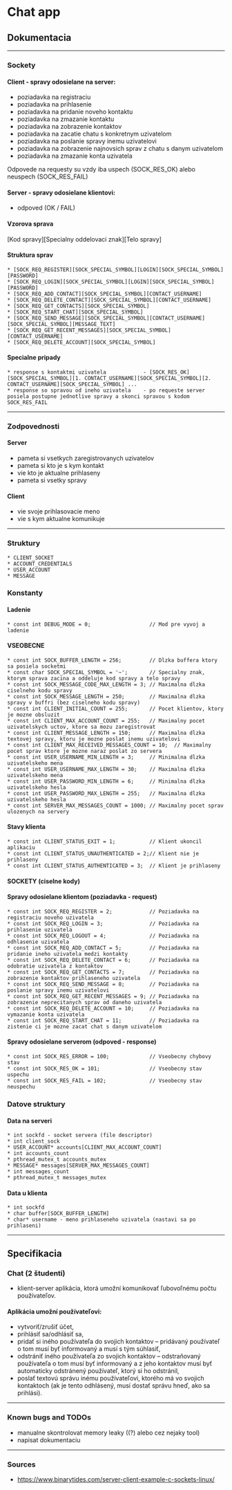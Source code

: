 Chat app
====

## Dokumentacia
---

### Sockety

#### Client - spravy odosielane na server:
  * poziadavka na registraciu
  * poziadavka na prihlasenie
  * poziadavka na pridanie noveho kontaktu  
  * poziadavka na zmazanie kontaktu
  * poziadavka na zobrazenie kontaktov
  * poziadavka na zacatie chatu s konkretnym uzivatelom
  * poziadavka na poslanie spravy inemu uzivatelovi
  * poziadavka na zobrazenie najnovsich sprav z chatu s danym uzivatelom
  * poziadavka na zmazanie konta uzivatela

Odpovede na requesty su vzdy iba uspech (SOCK_RES_OK) alebo neuspech (SOCK_RES_FAIL)

#### Server - spravy odosielane klientovi:
  * odpoved (OK / FAIL)

#### Vzorova sprava
[Kod spravy][Specialny oddelovaci znak][Telo spravy]

#### Struktura sprav
    * [SOCK_REQ_REGISTER][SOCK_SPECIAL_SYMBOL][LOGIN][SOCK_SPECIAL_SYMBOL][PASSWORD]
    * [SOCK_REQ_LOGIN][SOCK_SPECIAL_SYMBOL][LOGIN][SOCK_SPECIAL_SYMBOL][PASSWORD]
    * [SOCK_REQ_ADD_CONTACT][SOCK_SPECIAL_SYMBOL][CONTACT_USERNAME]
    * [SOCK_REQ_DELETE_CONTACT][SOCK_SPECIAL_SYMBOL][CONTACT_USERNAME]
    * [SOCK_REQ_GET_CONTACTS][SOCK_SPECIAL_SYMBOL]
    * [SOCK_REQ_START_CHAT][SOCK_SPECIAL_SYMBOL]
    * [SOCK_REQ_SEND_MESSAGE][SOCK_SPECIAL_SYMBOL][CONTACT_USERNAME][SOCK_SPECIAL_SYMBOL][MESSAGE_TEXT]
    * [SOCK_REQ_GET_RECENT_MESSAGES][SOCK_SPECIAL_SYMBOL][CONTACT_USERNAME]
    * [SOCK_REQ_DELETE_ACCOUNT][SOCK_SPECIAL_SYMBOL]

#### Specialne pripady   
    * response s kontaktmi uzivatela            - [SOCK_RES_OK][SOCK_SPECIAL_SYMBOL][1. CONTACT_USERNAME][SOCK_SPECIAL_SYMBOL][2. CONTACT_USERNAME][SOCK_SPECIAL_SYMBOL] ...
    * response so spravou od ineho uzivatela    - po requeste server posiela postupne jednotlive spravy a skonci spravou s kodom SOCK_RES_FAIL

---
### Zodpovednosti

#### Server
  * pameta si vsetkych zaregistrovanych uzivatelov
  * pameta si kto je s kym kontakt
  * vie kto je aktualne prihlaseny
  * pameta si vsetky spravy

#### Client
  * vie svoje prihlasovacie meno
  * vie s kym aktualne komunikuje

---
### Struktury
    * CLIENT_SOCKET
    * ACCOUNT_CREDENTIALS
    * USER_ACCOUNT
    * MESSAGE

### Konstanty
#### Ladenie
    * const int DEBUG_MODE = 0;                   // Mod pre vyvoj a ladenie

#### VSEOBECNE
    * const int SOCK_BUFFER_LENGTH = 256;         // Dlzka buffera ktory sa posiela socketmi
    * const char SOCK_SPECIAL_SYMBOL = '~';       // Specialny znak, ktorym sprava zacina a oddeluje kod spravy a telo spravy
    * const int SOCK_MESSAGE_CODE_MAX_LENGTH = 3; // Maximalna dlzka ciselneho kodu spravy
    * const int SOCK_MESSAGE_LENGTH = 250;        // Maximalna dlzka spravy v buffri (bez ciselneho kodu spravy)
    * const int CLIENT_INITIAL_COUNT = 255;       // Pocet klientov, ktory je mozne obsluzit
    * const int CLIENT_MAX_ACCOUNT_COUNT = 255;   // Maximalny pocet uzivatelskych uctov, ktore sa mozu zaregistrovat
    * const int CLIENT_MESSAGE_LENGTH = 150;      // Maximalna dlzka textovej spravy, ktoru je mozne poslat inemu uzivatelovi
    * const int CLIENT_MAX_RECEIVED_MESSAGES_COUNT = 10;  // Maximalny pocet sprav ktore je mozne naraz poslat zo servera
    * const int USER_USERNAME_MIN_LENGTH = 3;     // Minimalna dlzka uzivatelskeho mena
    * const int USER_USERNAME_MAX_LENGTH = 30;    // Maximalna dlzka uzivatelskeho mena
    * const int USER_PASSWORD_MIN_LENGTH = 6;     // Minimalna dlzka uzivatelskeho hesla
    * const int USER_PASSWORD_MAX_LENGTH = 255;   // Maximalna dlzka uzivatelskeho hesla
    * const int SERVER_MAX_MESSAGES_COUNT = 1000; // Maximalny pocet sprav ulozenych na servery

#### Stavy klienta
    * const int CLIENT_STATUS_EXIT = 1;           // Klient ukoncil aplikaciu
    * const int CLIENT_STATUS_UNAUTHENTICATED = 2;// Klient nie je prihlaseny
    * const int CLIENT_STATUS_AUTHENTICATED = 3;  // Klient je prihlaseny


#### SOCKETY (ciselne kody)
#### Spravy odosielane klientom (poziadavka - request)
    * const int SOCK_REQ_REGISTER = 2;            // Poziadavka na registraciu noveho uzivatela
    * const int SOCK_REQ_LOGIN = 3;               // Poziadavka na prihlasenie uzivatela
    * const int SOCK_REQ_LOGOUT = 4;              // Poziadavka na odhlasenie uzivatela
    * const int SOCK_REQ_ADD_CONTACT = 5;         // Poziadavka na pridanie ineho uzivatela medzi kontakty
    * const int SOCK_REQ_DELETE_CONTACT = 6;      // Poziadavka na odobratie uzivatela z kontaktov
    * const int SOCK_REQ_GET_CONTACTS = 7;        // Poziadavka na zobrazenie kontaktov prihlaseneho uzivatela
    * const int SOCK_REQ_SEND_MESSAGE = 8;        // Poziadavka na poslanie spravy inemu uzivatelovi
    * const int SOCK_REQ_GET_RECENT_MESSAGES = 9; // Poziadavka na zobrazenie neprecitanych sprav od daneho uzivatela
    * const int SOCK_REQ_DELETE_ACCOUNT = 10;     // Poziadavka na vymazanie konta uzivatela
    * const int SOCK_REQ_START_CHAT = 11;         // Poziadavka na zistenie ci je mozne zacat chat s danym uzivatelom

#### Spravy odosielane serverom (odpoved - response)
    * const int SOCK_RES_ERROR = 100;             // Vseobecny chybovy stav
    * const int SOCK_RES_OK = 101;                // Vseobecny stav uspechu
    * const int SOCK_RES_FAIL = 102;              // Vseobecny stav neuspechu


### Datove struktury
#### Data na serveri
    * int sockfd - socket servera (file descriptor)
    * int client_sock
    * USER_ACCOUNT* accounts[CLIENT_MAX_ACCOUNT_COUNT]
    * int accounts_count
    * pthread_mutex_t accounts_mutex
    * MESSAGE* messages[SERVER_MAX_MESSAGES_COUNT]
    * int messages_count
    * pthread_mutex_t messages_mutex
    
#### Data u klienta
    * int sockfd
    * char buffer[SOCK_BUFFER_LENGTH]
    * char* username - meno prihlaseneho uzivatela (nastavi sa po prihlaseni)


---
## Specifikacia

### Chat (2 študenti) 
- klient-server aplikácia, ktorá umožní komunikovať ľubovoľnému počtu používateľov.

#### Aplikácia umožní používateľovi:
  * vytvoriť/zrušiť účet,
  * prihlásiť sa/odhlásiť sa,
  * pridať si iného používateľa do svojich kontaktov – pridávaný používateľ o tom musí byť informovaný a musí s tým súhlasiť,
  * odstrániť iného používateľa zo svojich kontaktov – odstraňovaný používateľa o tom musí byť informovaný a z jeho kontaktov musí byť automaticky odstránený používateľ, ktorý si ho odstránil,
  * poslať textovú správu inému používateľovi, ktorého má vo svojich kontaktoch (ak je tento odhlásený, musí dostať správu hneď, ako sa prihlási).


---
### Known bugs and TODOs
  * manualne skontrolovat memory leaky ((?) alebo cez nejaky tool)
  * napisat dokumentaciu 

---
### Sources
  * https://www.binarytides.com/server-client-example-c-sockets-linux/
